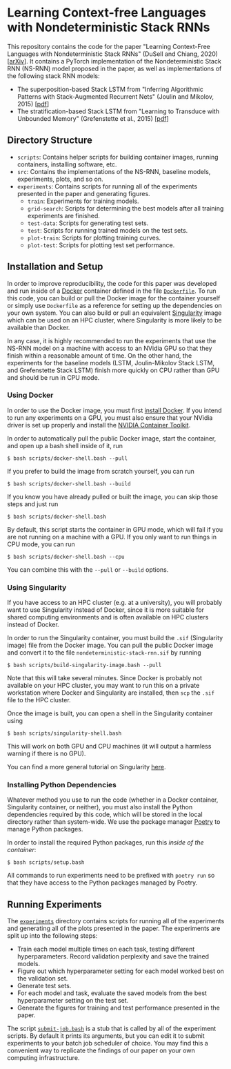 # Learning Context-free Languages with Nondeterministic Stack RNNs

This repository contains the code for the paper "Learning Context-Free
Languages with Nondeterministic Stack RNNs" (DuSell and Chiang, 2020)
\[[arXiv](https://arxiv.org/abs/2010.04674)\].
It contains a PyTorch implementation of the Nondeterministic Stack RNN
(NS-RNN) model proposed in the paper, as well as implementations of the
following stack RNN models:

* The superposition-based Stack LSTM from "Inferring Algorithmic Patterns with
  Stack-Augmented Recurrent Nets" (Joulin and Mikolov, 2015)
  \[[pdf](https://papers.nips.cc/paper/5857-inferring-algorithmic-patterns-with-stack-augmented-recurrent-nets.pdf)\]
* The stratification-based Stack LSTM from "Learning to Transduce with
  Unbounded Memory" (Grefenstette et al., 2015)
  \[[pdf](https://papers.nips.cc/paper/5648-learning-to-transduce-with-unbounded-memory.pdf)\]

## Directory Structure

* `scripts`: Contains helper scripts for building container images, running
  containers, installing software, etc.
* `src`: Contains the implementations of the NS-RNN, baseline models,
  experiments, plots, and so on.
* `experiments`: Contains scripts for running all of the experiments presented
  in the paper and generating figures.
  * `train`: Experiments for training models.
  * `grid-search`: Scripts for determining the best models after all training
    experiments are finished.
  * `test-data`: Scripts for generating test sets.
  * `test`: Scripts for running trained models on the test sets.
  * `plot-train`: Scripts for plotting training curves.
  * `plot-test`: Scripts for plotting test set performance.

## Installation and Setup

In order to improve reproducibility, the code for this paper was developed and
run inside of a [Docker](https://www.docker.com/) container defined in the file
[`Dockerfile`](Dockerfile). To run this code, you can build or pull the Docker
image for the container yourself or simply use `Dockerfile` as a reference for
setting up the dependencies on your own system. You can also build or pull an
equivalent [Singularity](https://sylabs.io/docs/#singularity) image which can
be used on an HPC cluster, where Singularity is more likely to be available
than Docker.

In any case, it is highly recommended to run the experiments that use the
NS-RNN model on a machine with access to an NVidia GPU so that they finish
within a reasonable amount of time. On the other hand, the experiments for the
baseline models (LSTM, Joulin-Mikolov Stack LSTM, and Grefenstette Stack LSTM)
finish more quickly on CPU rather than GPU and should be run in CPU mode.

### Using Docker

In order to use the Docker image, you must first
[install Docker](https://www.docker.com/get-started).
If you intend to run any experiments on a GPU, you must also ensure that your
NVidia driver is set up properly and install the
[NVIDIA Container Toolkit](https://www.docker.com/get-started).

In order to automatically pull the public Docker image, start the container,
and open up a bash shell inside of it, run

    $ bash scripts/docker-shell.bash --pull

If you prefer to build the image from scratch yourself, you can run

    $ bash scripts/docker-shell.bash --build

If you know you have already pulled or built the image, you can skip those
steps and just run

    $ bash scripts/docker-shell.bash

By default, this script starts the container in GPU mode, which will fail if
you are not running on a machine with a GPU. If you only want to run things in
CPU mode, you can run

    $ bash scripts/docker-shell.bash --cpu

You can combine this with the `--pull` or `--build` options.

### Using Singularity

If you have access to an HPC cluster (e.g. at a university), you will probably
want to use Singularity instead of Docker, since it is more suitable for shared
computing environments and is often available on HPC clusters instead of
Docker.

In order to run the Singularity container, you must build the `.sif`
(Singularity image) file from the Docker image. You can pull the public Docker
image and convert it to the file `nondeterministic-stack-rnn.sif` by running

    $ bash scripts/build-singularity-image.bash --pull

Note that this will take several minutes. Since Docker is probably not
available on your HPC cluster, you may want to run this on a private
workstation where Docker and Singularity are installed, then `scp` the `.sif`
file to the HPC cluster.

Once the image is built, you can open a shell in the Singularity container
using

    $ bash scripts/singularity-shell.bash

This will work on both GPU and CPU machines (it will output a harmless warning
if there is no GPU).

You can find a more general tutorial on Singularity
[here](https://github.com/bdusell/singularity-tutorial).

### Installing Python Dependencies

Whatever method you use to run the code (whether in a Docker container,
Singularity container, or neither), you must also install the Python
dependencies required by this code, which will be stored in the local
directory rather than system-wide. We use the package manager
[Poetry](https://python-poetry.org/) to manage Python packages.

In order to install the required Python packages, run this *inside of the
container*:

    $ bash scripts/setup.bash

All commands to run experiments need to be prefixed with `poetry run` so that
they have access to the Python packages managed by Poetry.

## Running Experiments

The [`experiments`](experiments) directory contains scripts for running all of
the experiments and generating all of the plots presented in the paper. The
experiments are split up into the following steps:

* Train each model multiple times on each task, testing different
  hyperparameters. Record validation perplexity and save the trained models.
* Figure out which hyperparameter setting for each model worked best on the
  validation set.
* Generate test sets.
* For each model and task, evaluate the saved models from the best
  hyperparameter setting on the test set.
* Generate the figures for training and test performance presented in the
  paper.

The script [`submit-job.bash`](experiments/submit-job.bash) is a stub that is
called by all of the experiment scripts. By default it prints its arguments,
but you can edit it to submit experiments to your batch job scheduler of
choice. You may find this a convenient way to replicate the findings of our
paper on your own computing infrastructure.
